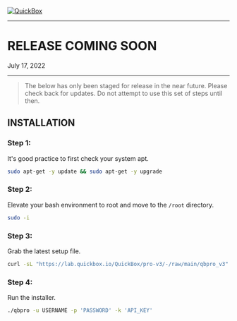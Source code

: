 [![QuickBox](https://quickbox.io/files/2018/12/qb_logo_original.png "QuickBox")](https://quickbox.io)

---

# RELEASE COMING SOON

July 17, 2022

---

> The below has only been staged for release in the near future. Please check back for updates. Do not attempt to use this set of steps until then.

## INSTALLATION

### Step 1:

It's good practice to first check your system apt.

```bash
sudo apt-get -y update && sudo apt-get -y upgrade
```

### Step 2:

Elevate your bash environment to root and move to the `/root` directory.

```bash
sudo -i
```

### Step 3:

Grab the latest setup file.

```bash
curl -sL "https://lab.quickbox.io/QuickBox/pro-v3/-/raw/main/qbpro_v3" > qbpro && chmod +x qbpro
```

### Step 4:

Run the installer.

```bash
./qbpro -u USERNAME -p 'PASSWORD' -k 'API_KEY'
```
